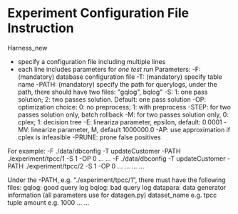 # Experiment Configuration File Instruction
Harness_new
- specify a configuration file including multiple lines
- each line includes parameters for *one test run*
Parameters:
 -F: (mandatory) database configuration file
 -T: (mandatory) specify table name
 -PATH: (mandatory) specify the path for querylogs, under the path, there should have two files: "gqlog", bqlog"
 -S: 1: one pass solution; 2: two passes solution. Default: one pass solution
 -OP: optimization choice: 0: no preprocess; 1: with preprocess
 -STEP: for two passes solution only, batch rollback
 -M: for two passes solution only, 0: cplex; 1: decision tree
 -E: lineariza parameter, epsilon, default: 0.0001 
 -MV: linearize parameter, M, default 1000000.0
 -AP: use approximation if cplex is infeasible
 -PRUNE: prone false positives

For example:
-F ./data/dbconfig -T updateCustomer -PATH ./experiment/tpcc/1 -S 1 -OP 0 … … 
-F ./data/dbconfig -T updateCustomer -PATH ./experiment/tpcc/2 -S 1 -OP 0 … …
… … 

Under the -PATH, e.g. “./experiment/tpcc/1”, there must have the following files:
gqlog: good query log
bqlog: bad query log
datapara: data generator information (all parameters use for datagen.py)
	dataset_name e.g. tpcc
	tuple amount e.g. 1000
	… …